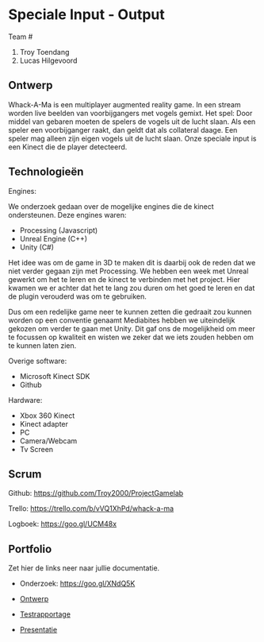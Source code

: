 # Speciale Input - Output
Team #
1. Troy Toendang
2. Lucas Hilgevoord

## Ontwerp
Whack-A-Ma is een multiplayer augmented reality game. In een stream worden live beelden van voorbijgangers met vogels gemixt. Het spel: Door middel van gebaren moeten de spelers de vogels uit de lucht slaan. Als een speler een voorbijganger raakt, dan geldt dat als collateral daage. Een speler mag alleen zijn eigen vogels uit de lucht slaan.
Onze speciale input is een Kinect die de player detecteerd.

## Technologieën
Engines:

We onderzoek gedaan over de mogelijke engines die de kinect ondersteunen. 
Deze engines waren:
- Processing (Javascript)
- Unreal Engine (C++)
- Unity (C#)

Het idee was om de game in 3D te maken dit is daarbij ook de reden dat we niet verder gegaan zijn met Processing.
We hebben een week met Unreal gewerkt om het te leren en de kinect te verbinden met het project. Hier kwamen we er achter dat het te lang zou duren om het goed te leren en dat de plugin verouderd was om te gebruiken.

Dus om een redelijke game neer te kunnen zetten die gedraait zou kunnen worden op een conventie genaamt Mediabites hebben we uiteindelijk gekozen om verder te gaan met Unity. Dit gaf ons de mogelijkheid om meer te focussen op kwaliteit en wisten we zeker dat we iets zouden hebben om te kunnen laten zien.

Overige software:
- Microsoft Kinect SDK
- Github

Hardware:
- Xbox 360 Kinect
- Kinect adapter
- PC
- Camera/Webcam
- Tv Screen

## Scrum
Github:
https://github.com/Troy2000/ProjectGamelab

Trello:
https://trello.com/b/vVQ1XhPd/whack-a-ma

Logboek:
https://goo.gl/UCM48x


## Portfolio
Zet hier de links neer naar jullie documentatie.
* Onderzoek: https://goo.gl/XNdQ5K

* [Ontwerp]()
* [Testrapportage]()
* [Presentatie]()
